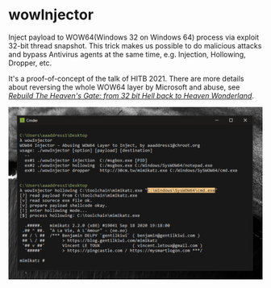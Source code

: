 ﻿# wowInjector

Inject payload to WOW64(Windows 32 on Windows 64) process via exploit 32-bit thread snapshot. This trick makes us possible to do malicious attacks and bypass Antivirus agents at the same time, e.g. Injection, Hollowing, Dropper, etc.

It's a proof-of-concept of the talk of HITB 2021. There are more details about reversing the whole WOW64 layer by Microsoft and abuse, see *[Rebuild The Heaven's Gate: from 32 bit Hell back to Heaven Wonderland](https://conference.hitb.org/hitbsecconf2021ams/sessions/wow-hell-rebuilding-heavens-gate/)*.

![Demo](demo.png)
